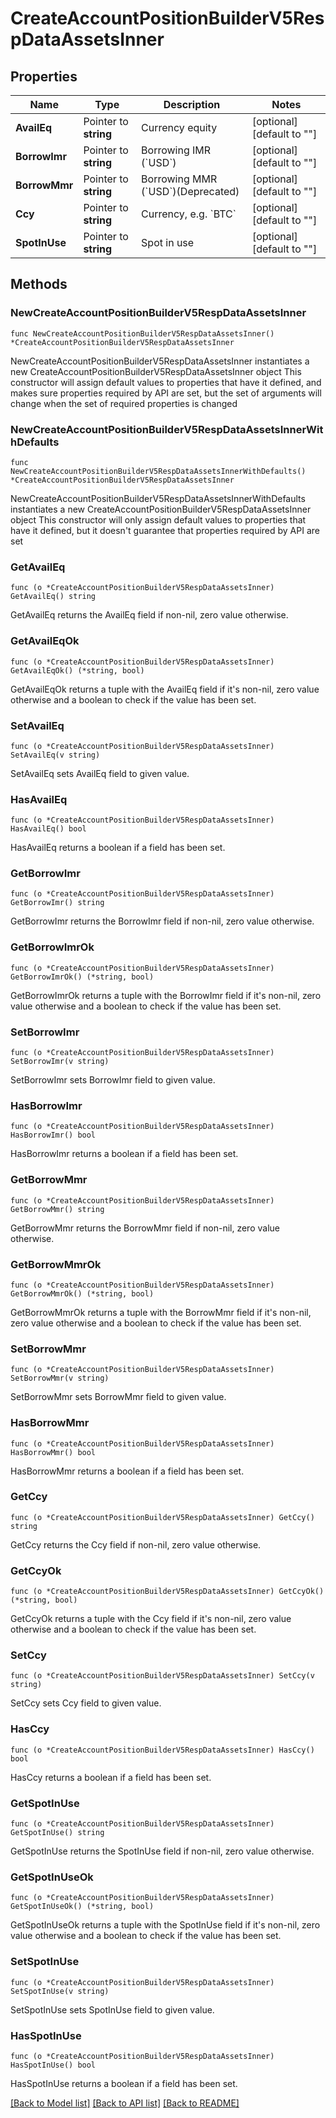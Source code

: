 # CreateAccountPositionBuilderV5RespDataAssetsInner

## Properties

Name | Type | Description | Notes
------------ | ------------- | ------------- | -------------
**AvailEq** | Pointer to **string** | Currency equity | [optional] [default to ""]
**BorrowImr** | Pointer to **string** | Borrowing IMR (&#x60;USD&#x60;) | [optional] [default to ""]
**BorrowMmr** | Pointer to **string** | Borrowing MMR (&#x60;USD&#x60;)(Deprecated) | [optional] [default to ""]
**Ccy** | Pointer to **string** | Currency, e.g. &#x60;BTC&#x60; | [optional] [default to ""]
**SpotInUse** | Pointer to **string** | Spot in use | [optional] [default to ""]

## Methods

### NewCreateAccountPositionBuilderV5RespDataAssetsInner

`func NewCreateAccountPositionBuilderV5RespDataAssetsInner() *CreateAccountPositionBuilderV5RespDataAssetsInner`

NewCreateAccountPositionBuilderV5RespDataAssetsInner instantiates a new CreateAccountPositionBuilderV5RespDataAssetsInner object
This constructor will assign default values to properties that have it defined,
and makes sure properties required by API are set, but the set of arguments
will change when the set of required properties is changed

### NewCreateAccountPositionBuilderV5RespDataAssetsInnerWithDefaults

`func NewCreateAccountPositionBuilderV5RespDataAssetsInnerWithDefaults() *CreateAccountPositionBuilderV5RespDataAssetsInner`

NewCreateAccountPositionBuilderV5RespDataAssetsInnerWithDefaults instantiates a new CreateAccountPositionBuilderV5RespDataAssetsInner object
This constructor will only assign default values to properties that have it defined,
but it doesn't guarantee that properties required by API are set

### GetAvailEq

`func (o *CreateAccountPositionBuilderV5RespDataAssetsInner) GetAvailEq() string`

GetAvailEq returns the AvailEq field if non-nil, zero value otherwise.

### GetAvailEqOk

`func (o *CreateAccountPositionBuilderV5RespDataAssetsInner) GetAvailEqOk() (*string, bool)`

GetAvailEqOk returns a tuple with the AvailEq field if it's non-nil, zero value otherwise
and a boolean to check if the value has been set.

### SetAvailEq

`func (o *CreateAccountPositionBuilderV5RespDataAssetsInner) SetAvailEq(v string)`

SetAvailEq sets AvailEq field to given value.

### HasAvailEq

`func (o *CreateAccountPositionBuilderV5RespDataAssetsInner) HasAvailEq() bool`

HasAvailEq returns a boolean if a field has been set.

### GetBorrowImr

`func (o *CreateAccountPositionBuilderV5RespDataAssetsInner) GetBorrowImr() string`

GetBorrowImr returns the BorrowImr field if non-nil, zero value otherwise.

### GetBorrowImrOk

`func (o *CreateAccountPositionBuilderV5RespDataAssetsInner) GetBorrowImrOk() (*string, bool)`

GetBorrowImrOk returns a tuple with the BorrowImr field if it's non-nil, zero value otherwise
and a boolean to check if the value has been set.

### SetBorrowImr

`func (o *CreateAccountPositionBuilderV5RespDataAssetsInner) SetBorrowImr(v string)`

SetBorrowImr sets BorrowImr field to given value.

### HasBorrowImr

`func (o *CreateAccountPositionBuilderV5RespDataAssetsInner) HasBorrowImr() bool`

HasBorrowImr returns a boolean if a field has been set.

### GetBorrowMmr

`func (o *CreateAccountPositionBuilderV5RespDataAssetsInner) GetBorrowMmr() string`

GetBorrowMmr returns the BorrowMmr field if non-nil, zero value otherwise.

### GetBorrowMmrOk

`func (o *CreateAccountPositionBuilderV5RespDataAssetsInner) GetBorrowMmrOk() (*string, bool)`

GetBorrowMmrOk returns a tuple with the BorrowMmr field if it's non-nil, zero value otherwise
and a boolean to check if the value has been set.

### SetBorrowMmr

`func (o *CreateAccountPositionBuilderV5RespDataAssetsInner) SetBorrowMmr(v string)`

SetBorrowMmr sets BorrowMmr field to given value.

### HasBorrowMmr

`func (o *CreateAccountPositionBuilderV5RespDataAssetsInner) HasBorrowMmr() bool`

HasBorrowMmr returns a boolean if a field has been set.

### GetCcy

`func (o *CreateAccountPositionBuilderV5RespDataAssetsInner) GetCcy() string`

GetCcy returns the Ccy field if non-nil, zero value otherwise.

### GetCcyOk

`func (o *CreateAccountPositionBuilderV5RespDataAssetsInner) GetCcyOk() (*string, bool)`

GetCcyOk returns a tuple with the Ccy field if it's non-nil, zero value otherwise
and a boolean to check if the value has been set.

### SetCcy

`func (o *CreateAccountPositionBuilderV5RespDataAssetsInner) SetCcy(v string)`

SetCcy sets Ccy field to given value.

### HasCcy

`func (o *CreateAccountPositionBuilderV5RespDataAssetsInner) HasCcy() bool`

HasCcy returns a boolean if a field has been set.

### GetSpotInUse

`func (o *CreateAccountPositionBuilderV5RespDataAssetsInner) GetSpotInUse() string`

GetSpotInUse returns the SpotInUse field if non-nil, zero value otherwise.

### GetSpotInUseOk

`func (o *CreateAccountPositionBuilderV5RespDataAssetsInner) GetSpotInUseOk() (*string, bool)`

GetSpotInUseOk returns a tuple with the SpotInUse field if it's non-nil, zero value otherwise
and a boolean to check if the value has been set.

### SetSpotInUse

`func (o *CreateAccountPositionBuilderV5RespDataAssetsInner) SetSpotInUse(v string)`

SetSpotInUse sets SpotInUse field to given value.

### HasSpotInUse

`func (o *CreateAccountPositionBuilderV5RespDataAssetsInner) HasSpotInUse() bool`

HasSpotInUse returns a boolean if a field has been set.


[[Back to Model list]](../README.md#documentation-for-models) [[Back to API list]](../README.md#documentation-for-api-endpoints) [[Back to README]](../README.md)


